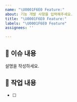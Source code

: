 ```yaml
---
name: "\U0001F6E0️ Feature:"
about: 기능 개발 사항을 입력해주세요.
title: "\U0001F6E0️ Feature:"
labels: "\U0001F6E0️ Feature"
assignees: ''

---
```


## :bookmark_tabs: 이슈 내용
설명을 작성하세요.

## :pencil:  작업 내용
- [ ]

